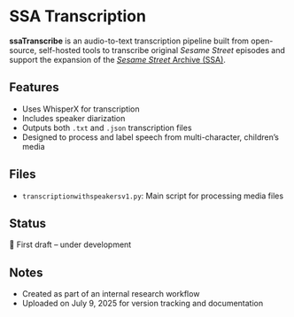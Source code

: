 # SSA Transcription

**ssaTranscribe** is an audio-to-text transcription pipeline built from open-source, self-hosted tools to transcribe original _Sesame Street_ episodes and support the expansion of the [_Sesame Street_ Archive (SSA)](https://www.sesamestreetarchive.io/).

## Features

- Uses WhisperX for transcription
- Includes speaker diarization
- Outputs both `.txt` and `.json` transcription files
- Designed to process and label speech from multi-character, children’s media

## Files

- `transcriptionwithspeakersv1.py`: Main script for processing media files

## Status

🚧 First draft – under development

## Notes

- Created as part of an internal research workflow  
- Uploaded on July 9, 2025 for version tracking and documentation
